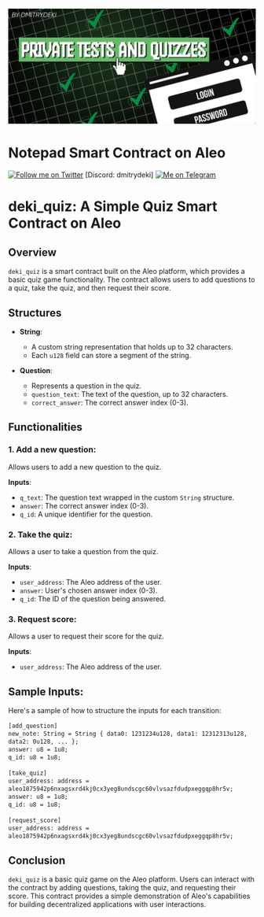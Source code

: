 ![alt text](imgs/aleo-quiz.png "quiz")

# Notepad Smart Contract on Aleo
[![Follow me on Twitter](https://img.shields.io/badge/Twitter-%231DA1F2.svg?style=for-the-badge&logo=Twitter&logoColor=white)](https://twitter.com/DekiDima)
[Discord: dmitrydeki]
[![Me on Telegram](https://img.shields.io/badge/Telegram-%235865F2.svg?style=for-the-badge&logo=telegram&logoColor=white)](https://t.me/dmitrydeki)

# deki_quiz: A Simple Quiz Smart Contract on Aleo

## Overview

`deki_quiz` is a smart contract built on the Aleo platform, which provides a basic quiz game functionality. The contract allows users to add questions to a quiz, take the quiz, and then request their score.

## Structures

- **String**:
  - A custom string representation that holds up to 32 characters.
  - Each `u128` field can store a segment of the string.

- **Question**:
  - Represents a question in the quiz.
  - `question_text`: The text of the question, up to 32 characters.
  - `correct_answer`: The correct answer index (0-3).

## Functionalities

### 1. Add a new question:

Allows users to add a new question to the quiz.

**Inputs**:
- `q_text`: The question text wrapped in the custom `String` structure.
- `answer`: The correct answer index (0-3).
- `q_id`: A unique identifier for the question.

### 2. Take the quiz:

Allows a user to take a question from the quiz.

**Inputs**:
- `user_address`: The Aleo address of the user.
- `answer`: User's chosen answer index (0-3).
- `q_id`: The ID of the question being answered.

### 3. Request score:

Allows a user to request their score for the quiz.

**Inputs**:
- `user_address`: The Aleo address of the user.

## Sample Inputs:

Here's a sample of how to structure the inputs for each transition:

```plaintext
[add_question]
new_note: String = String { data0: 1231234u128, data1: 12312313u128, data2: 0u128, ... };
answer: u8 = 1u8;
q_id: u8 = 1u8;

[take_quiz]
user_address: address = aleo1875942p6nxagsxrd4kj0cx3yeg8undscgc60vlvsazfdudpxeggqp8hr5v;
answer: u8 = 1u8;
q_id: u8 = 1u8;

[request_score]
user_address: address = aleo1875942p6nxagsxrd4kj0cx3yeg8undscgc60vlvsazfdudpxeggqp8hr5v;
```

## Conclusion

`deki_quiz` is a basic quiz game on the Aleo platform. Users can interact with the contract by adding questions, taking the quiz, and requesting their score. This contract provides a simple demonstration of Aleo's capabilities for building decentralized applications with user interactions.
